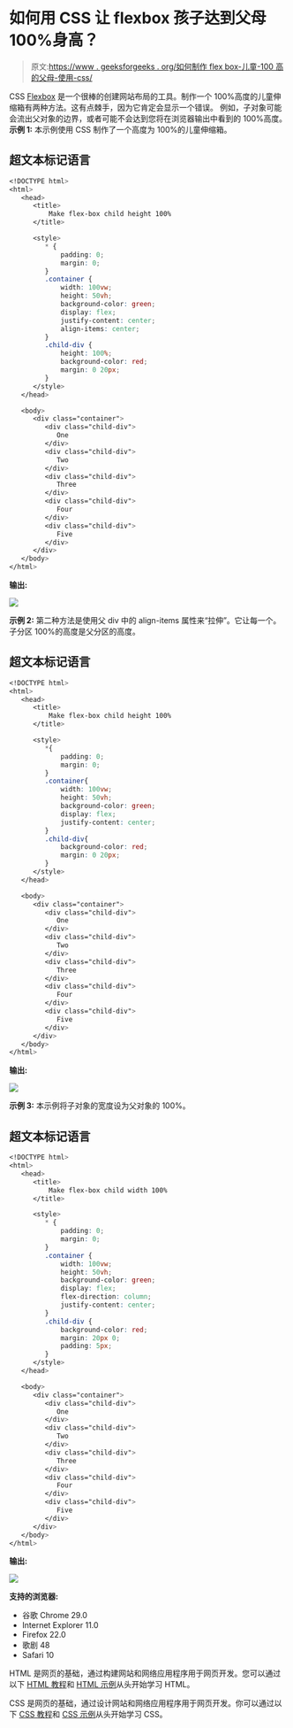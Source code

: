 # 如何用 CSS 让 flexbox 孩子达到父母 100%身高？

> 原文:[https://www . geeksforgeeks . org/如何制作 flex box-儿童-100 高的父母-使用-css/](https://www.geeksforgeeks.org/how-to-make-flexbox-children-100-height-of-their-parent-using-css/)

CSS [Flexbox](https://www.geeksforgeeks.org/advance-css-layout-with-flexbox/) 是一个很棒的创建网站布局的工具。制作一个 100%高度的儿童伸缩箱有两种方法。这有点棘手，因为它肯定会显示一个错误。
例如，子对象可能会流出父对象的边界，或者可能不会达到您将在浏览器输出中看到的 100%高度。
**示例 1:** 本示例使用 CSS 制作了一个高度为 100%的儿童伸缩箱。

## 超文本标记语言

```css
<!DOCTYPE html>
<html>
   <head>
      <title>
          Make flex-box child height 100%
      </title>

      <style>
         * {
             padding: 0;
             margin: 0;
         }
         .container {
             width: 100vw;
             height: 50vh;
             background-color: green;
             display: flex;
             justify-content: center;
             align-items: center;
         }
         .child-div {
             height: 100%;
             background-color: red;
             margin: 0 20px;
         }
      </style>
   </head>

   <body>
      <div class="container">
         <div class="child-div">
            One
         </div>
         <div class="child-div">
            Two
         </div>
         <div class="child-div">
            Three
         </div>
         <div class="child-div">
            Four
         </div>
         <div class="child-div">
            Five
         </div>
      </div>
   </body>
</html>
```

**输出:**

![](img/94f7c1fb925dce88963b731aabcc4014.png)

**示例 2:** 第二种方法是使用父 div 中的 align-items 属性来“拉伸”。它让每一个。子分区 100%的高度是父分区的高度。

## 超文本标记语言

```css
<!DOCTYPE html>
<html>
   <head>
      <title>
          Make flex-box child height 100%
      </title>

      <style>
         *{
             padding: 0;
             margin: 0;
         }
         .container{
             width: 100vw;
             height: 50vh;
             background-color: green;
             display: flex;
             justify-content: center;
         }
         .child-div{
             background-color: red;
             margin: 0 20px;
         }
      </style>
   </head>

   <body>
      <div class="container">
         <div class="child-div">
            One
         </div>
         <div class="child-div">
            Two
         </div>
         <div class="child-div">
            Three
         </div>
         <div class="child-div">
            Four
         </div>
         <div class="child-div">
            Five
         </div>
      </div>
   </body>
</html>
```

**输出:**

![](img/94f7c1fb925dce88963b731aabcc4014.png)

**示例 3:** 本示例将子对象的宽度设为父对象的 100%。

## 超文本标记语言

```css
<!DOCTYPE html>
<html>
   <head>
      <title>
          Make flex-box child width 100%
      </title>

      <style>
         * {
             padding: 0;
             margin: 0;
         }
         .container {
             width: 100vw;
             height: 50vh;
             background-color: green;
             display: flex;
             flex-direction: column;
             justify-content: center;
         }
         .child-div {
             background-color: red;
             margin: 20px 0;
             padding: 5px;
         }
      </style>
   </head>

   <body>
      <div class="container">
         <div class="child-div">
            One
         </div>
         <div class="child-div">
            Two
         </div>
         <div class="child-div">
            Three
         </div>
         <div class="child-div">
            Four
         </div>
         <div class="child-div">
            Five
         </div>
      </div>
   </body>
</html>
```

**输出:**

![](img/288c2edf6e8ae6b21b0ac23d1acd4ee9.png)

**支持的浏览器:**

*   谷歌 Chrome 29.0
*   Internet Explorer 11.0
*   Firefox 22.0
*   歌剧 48
*   Safari 10

HTML 是网页的基础，通过构建网站和网络应用程序用于网页开发。您可以通过以下 [HTML 教程](https://www.geeksforgeeks.org/html-tutorials/)和 [HTML 示例](https://www.geeksforgeeks.org/html-examples/)从头开始学习 HTML。

CSS 是网页的基础，通过设计网站和网络应用程序用于网页开发。你可以通过以下 [CSS 教程](https://www.geeksforgeeks.org/css-tutorials/)和 [CSS 示例](https://www.geeksforgeeks.org/css-examples/)从头开始学习 CSS。